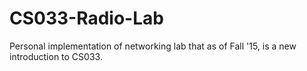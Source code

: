 # CS033-Radio-Lab
Personal implementation of networking lab that as of Fall '15, is a new introduction to CS033.  
